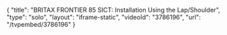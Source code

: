 {
    "title": "BRITAX FRONTIER 85 SICT: Installation Using the Lap\/Shoulder",
    "type": "solo",
    "layout": "iframe-static",
    "videoId": "3786196",
    "url": "\/tvpembed\/3786196"
}